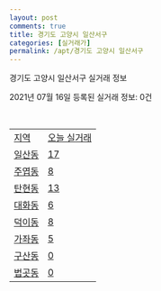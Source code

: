 ```yaml
---
layout: post
comments: true
title: 경기도 고양시 일산서구
categories: [실거래가]
permalink: /apt/경기도 고양시 일산서구
---
```


경기도 고양시 일산서구 실거래 정보

2021년 07월 16일 등록된 실거래 정보: 0건

<script type="text/javascript">
  google.charts.load('current', {'packages':['corechart']});
  google.charts.setOnLoadCallback(drawChart);

  function drawChart() {
    var data = google.visualization.arrayToDataTable([['거래일', '매매', '전월세', '전매'], ['20-07', 384, 411, 1], ['20-08', 481, 594, 1], ['20-09', 473, 530, 0], ['20-10', 584, 629, 0], ['20-11', 1304, 595, 6], ['20-12', 1048, 696, 2], ['21-01', 444, 619, 3], ['21-02', 292, 579, 2], ['21-03', 303, 617, 0], ['21-04', 336, 500, 3], ['21-05', 533, 591, 2], ['21-06', 418, 448, 0], ['21-07', 75, 145, 0]]);

    var options = {
      title: '최근 1년간 유형별 거래량 추이',
      legend: { position: 'bottom' }
    };

    var chart = new google.visualization.LineChart(document.getElementById('columnchart_material'));
    chart.draw(data, (options));
  }
</script>

<div id="columnchart_material" style="width: 95%; margin-left: -35px"></div>
<br>
<table class="sortable">
  <tr>
    <td><a href="#">지역</a></td>
    <td><a href="#">오늘 실거래</a></td>
  </tr>

  
  <tr class="item">
    <td><a href="경기도 고양시 일산서구 일산동">일산동</a></td>
    <td><a href="경기도 고양시 일산서구 일산동">17</a></td>
  </tr>
    

  <tr class="item">
    <td><a href="경기도 고양시 일산서구 주엽동">주엽동</a></td>
    <td><a href="경기도 고양시 일산서구 주엽동">8</a></td>
  </tr>
    

  <tr class="item">
    <td><a href="경기도 고양시 일산서구 탄현동">탄현동</a></td>
    <td><a href="경기도 고양시 일산서구 탄현동">13</a></td>
  </tr>
    

  <tr class="item">
    <td><a href="경기도 고양시 일산서구 대화동">대화동</a></td>
    <td><a href="경기도 고양시 일산서구 대화동">6</a></td>
  </tr>
    

  <tr class="item">
    <td><a href="경기도 고양시 일산서구 덕이동">덕이동</a></td>
    <td><a href="경기도 고양시 일산서구 덕이동">8</a></td>
  </tr>
    

  <tr class="item">
    <td><a href="경기도 고양시 일산서구 가좌동">가좌동</a></td>
    <td><a href="경기도 고양시 일산서구 가좌동">5</a></td>
  </tr>
    

  <tr class="item">
    <td><a href="경기도 고양시 일산서구 구산동">구산동</a></td>
    <td><a href="경기도 고양시 일산서구 구산동">0</a></td>
  </tr>
    

  <tr class="item">
    <td><a href="경기도 고양시 일산서구 법곳동">법곳동</a></td>
    <td><a href="경기도 고양시 일산서구 법곳동">0</a></td>
  </tr>
    


</table>


    